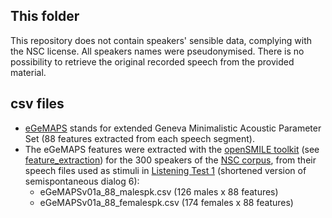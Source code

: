 ## This folder

This repository does not contain speakers' sensible data, complying with the NSC license. All speakers names were pseudonymised. There is no possibility to retrieve the original recorded speech from the provided material.



## csv files

* [eGeMAPS](http://ieeexplore.ieee.org/document/7160715/) stands for extended Geneva Minimalistic Acoustic Parameter Set (88 features extracted from each speech segment).
* The eGeMAPS features were extracted with the [openSMILE toolkit](http://audeering.com/technology/opensmile/) (see [feature_extraction](https://github.com/laufergall/ML_Speaker_Characteristics/tree/master/feature_extraction)) for the 300 speakers of the [NSC corpus](http://www.qu.tu-berlin.de/?id=nsc-corpus), from their speech files used as stimuli in [Listening Test 1](https://github.com/laufergall/Subjective_Speaker_Characteristics/tree/master/doc/listening_tests) (shortened version of semispontaneous dialog 6):
  *  eGeMAPSv01a_88_malespk.csv  (126 males x 88 features)
  * eGeMAPSv01a_88_femalespk.csv (174 females x 88 features)
